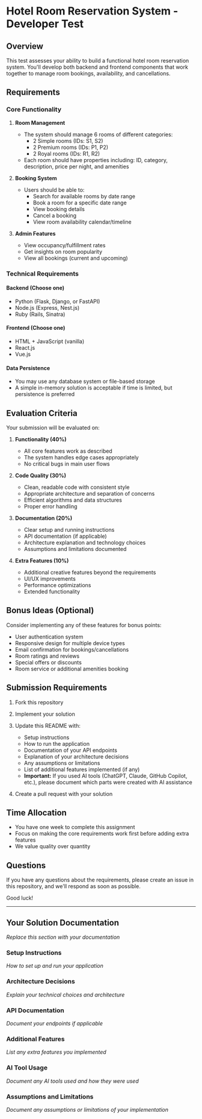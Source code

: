 # Hotel Room Reservation System - Developer Test

## Overview
This test assesses your ability to build a functional hotel room reservation system. You'll develop both backend and frontend components that work together to manage room bookings, availability, and cancellations.

## Requirements

### Core Functionality
1. **Room Management**
   - The system should manage 6 rooms of different categories:
     - 2 Simple rooms (IDs: S1, S2)
     - 2 Premium rooms (IDs: P1, P2)
     - 2 Royal rooms (IDs: R1, R2)
   - Each room should have properties including: ID, category, description, price per night, and amenities
   
2. **Booking System**
   - Users should be able to:
     - Search for available rooms by date range
     - Book a room for a specific date range
     - View booking details
     - Cancel a booking
     - View room availability calendar/timeline
   
3. **Admin Features**
   - View occupancy/fulfillment rates
   - Get insights on room popularity
   - View all bookings (current and upcoming)

### Technical Requirements

#### Backend (Choose one)
- Python (Flask, Django, or FastAPI)
- Node.js (Express, Nest.js)
- Ruby (Rails, Sinatra)

#### Frontend (Choose one)
- HTML + JavaScript (vanilla)
- React.js
- Vue.js

#### Data Persistence
- You may use any database system or file-based storage
- A simple in-memory solution is acceptable if time is limited, but persistence is preferred

## Evaluation Criteria

Your submission will be evaluated on:

1. **Functionality (40%)**
   - All core features work as described
   - The system handles edge cases appropriately
   - No critical bugs in main user flows

2. **Code Quality (30%)**
   - Clean, readable code with consistent style
   - Appropriate architecture and separation of concerns
   - Efficient algorithms and data structures
   - Proper error handling

3. **Documentation (20%)**
   - Clear setup and running instructions
   - API documentation (if applicable)
   - Architecture explanation and technology choices
   - Assumptions and limitations documented

4. **Extra Features (10%)**
   - Additional creative features beyond the requirements
   - UI/UX improvements
   - Performance optimizations
   - Extended functionality

## Bonus Ideas (Optional)
Consider implementing any of these features for bonus points:
- User authentication system
- Responsive design for multiple device types
- Email confirmation for bookings/cancellations
- Room ratings and reviews
- Special offers or discounts
- Room service or additional amenities booking

## Submission Requirements

1. Fork this repository
2. Implement your solution
3. Update this README with:
   - Setup instructions
   - How to run the application
   - Documentation of your API endpoints
   - Explanation of your architecture decisions
   - Any assumptions or limitations
   - List of additional features implemented (if any)
   - **Important:** If you used AI tools (ChatGPT, Claude, GitHub Copilot, etc.), please document which parts were created with AI assistance

4. Create a pull request with your solution

## Time Allocation
- You have one week to complete this assignment
- Focus on making the core requirements work first before adding extra features
- We value quality over quantity

## Questions
If you have any questions about the requirements, please create an issue in this repository, and we'll respond as soon as possible.

Good luck!

---

## Your Solution Documentation
*Replace this section with your documentation*

### Setup Instructions
*How to set up and run your application*

### Architecture Decisions
*Explain your technical choices and architecture*

### API Documentation
*Document your endpoints if applicable*

### Additional Features
*List any extra features you implemented*

### AI Tool Usage
*Document any AI tools used and how they were used*

### Assumptions and Limitations
*Document any assumptions or limitations of your implementation*
